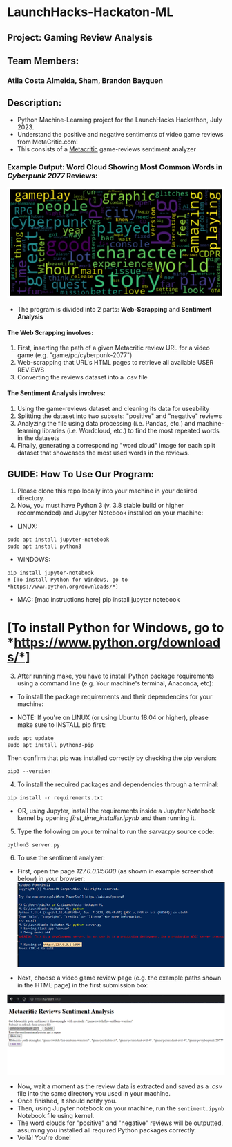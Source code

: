 # LaunchHacks-Hackaton-ML
## Project: Gaming Review Analysis

## Team Members: 
### Atila Costa Almeida, Sham, Brandon Bayquen

## Description:
- Python Machine-Learning project for the LaunchHacks Hackathon, July 2023.
- Understand the positive and negative sentiments of video game reviews from MetaCritic.com!
- This consists of a [Metacritic](https://www.metacritic.com/) game-reviews sentiment analyzer
### Example Output: Word Cloud Showing Most Common Words in *Cyberpunk 2077* Reviews:
![Photo3](https://github.com/rgenge/LaunchHacks-Hackaton-ML/blob/1b29d51c4e677e36ec80301236771d40ea360a7c/WordCloudExample.png "Word Cloud Image")
- The program is divided into 2 parts: **Web-Scrapping** and **Sentiment Analysis**
#### The Web Scrapping involves:
1)  First, inserting the path of a given Metacritic review URL for a video game (e.g. "game/pc/cyberpunk-2077")
2)  Web-scrapping that URL's HTML pages to retrieve all available USER REVIEWS
3)  Converting the reviews dataset into a *.csv* file
#### The Sentiment Analysis involves:
1)  Using the game-reviews dataset and cleaning its data for useability
2)  Splitting the dataset into two subsets: "positive" and "negative" reviews
3)  Analyzing the file using data processing (i.e. Pandas, etc.) and machine-learning libraries (i.e. Wordcloud, etc.) to find the most repeated words in the datasets
4)  Finally, generating a corresponding "word cloud" image for each split dataset that showcases the most used words in the reviews.

## GUIDE: How To Use Our Program:
1. Please clone this repo locally into your machine in your desired directory.
2. Now, you must have Python 3 (v. 3.8 stable build or higher recommended) and Jupyter Notebook installed on your machine:

- LINUX:
```
sudo apt install jupyter-notebook
sudo apt install python3
```
- WINDOWS:
```
pip install jupyter-notebook
# [To install Python for Windows, go to *https://www.python.org/downloads/*]
```
- MAC:
[mac instructions here]
pip install jupyter notebook
# [To install Python for Windows, go to *https://www.python.org/downloads/*]
  
3. After running make, you have to install Python package requirements using a command line (e.g. Your machine's terminal, Anaconda, etc):
* To install the package requirements and their dependencies for your machine:

- NOTE: If you're on LINUX (or using Ubuntu 18.04 or higher), please make sure to INSTALL pip first:
```
sudo apt update
sudo apt install python3-pip
```
Then confirm that pip was installed correctly by checking the pip version:
```
pip3 --version
```

4. To install the required packages and dependencies through a terminal:
```
pip install -r requirements.txt
```
- OR, using Jupyter, install the requirements inside a Jupyter Notebook kernel by opening *first_time_installer.ipynb* and then running it.

5. Type the following on your terminal to run the *server.py* source code:
```
python3 server.py
```
6.  To use the sentiment analyzer:
- First, open the page *127.0.0.1:5000* (as shown in example screenshot below) in your browser:
![Photo1](https://github.com/rgenge/LaunchHacks-Hackaton-ML/blob/b0aa2532c4e4b82217ea1c23a70e4e1cad27bfd9/READMEPHOTO1.png "Photo 1")
  
- Next, choose a video game review page (e.g. the example paths shown in the HTML page) in the first submission box:

![Photo2](https://github.com/rgenge/LaunchHacks-Hackaton-ML/blob/b0aa2532c4e4b82217ea1c23a70e4e1cad27bfd9/READMEPHOTO2.png "Photo 2")
- Now, wait a moment as the review data is extracted and saved as a *.csv* file into the same directory you used in your machine.
- Once finished, it should notify you.
- Then, using Jupyter notebook on your machine, run the `sentiment.ipynb` Notebook file using kernel.
- The word clouds for "positive" and "negative" reviews will be outputted, assuming you installed all required Python packages correctly.
- Voilà! You're done!
